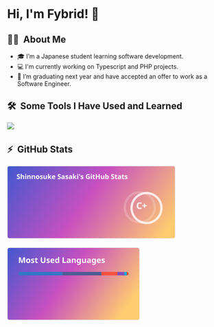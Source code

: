 <!-- Banner -->
<!-- 編集中 -->

<h1>Hi, I'm Fybrid! 👋</h2>

<h2>👨‍💻 &nbsp;About Me</h2>

- 🎓 I’m a Japanese student learning software development.
- 💻 I'm currently working on Typescript and PHP projects.
- 🌱 I’m graduating next year and have accepted an offer to work as a Software Engineer.

<!-- TODO: -->
<!-- ## 🌱 Currently Exploring -->

<!-- TODO: -->
<!-- ## 🏆 Achievements -->

<!-- TODO: 言語（技術）とツール分ける -->
<h2>🛠️ &nbsp;Some Tools I Have Used and Learned</h2>

![](https://skillicons.dev/icons?i=c,html,css,scss,js,nodejs,typescript,python,php,laravel,java,go,mysql,supabase,react,aws,vscode,docker,git,postman,notion,discord)

<h2>⚡ &nbsp;GitHub Stats</h2>

<a href="https://github.com/Fybrid">
  <img align="left" height="170px" src="img/profile_stats.svg" style="margin-right:20px; margin-bottom:20px;"/>
</a>
<a href="https://github.com/Fybrid">
  <img align="left" height="170px" src="img/profile_languages.svg" />
</a>
